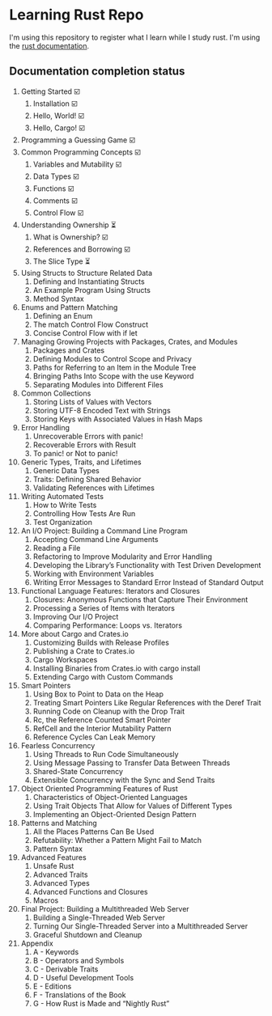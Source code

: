 # Learning Rust Repo

I'm using this repository to register what I learn while I study rust.
I'm using the [rust documentation](https://doc.rust-lang.org/book/title-page.html).

## Documentation completion status

1. Getting Started :ballot_box_with_check:
    1. Installation :ballot_box_with_check:
    2. Hello, World! :ballot_box_with_check:
    3. Hello, Cargo! :ballot_box_with_check:
2. Programming a Guessing Game :ballot_box_with_check:
3. Common Programming Concepts :ballot_box_with_check:
    1. Variables and Mutability :ballot_box_with_check:
    2. Data Types :ballot_box_with_check:
    3. Functions :ballot_box_with_check:
    4. Comments :ballot_box_with_check:
    5. Control Flow :ballot_box_with_check:
4. Understanding Ownership :hourglass_flowing_sand:
    1. What is Ownership? :ballot_box_with_check:
    2. References and Borrowing :ballot_box_with_check:
    3. The Slice Type :hourglass_flowing_sand:
5. Using Structs to Structure Related Data
    1. Defining and Instantiating Structs
    2. An Example Program Using Structs
    3. Method Syntax
6. Enums and Pattern Matching
    1. Defining an Enum
    2. The match Control Flow Construct
    3. Concise Control Flow with if let
7. Managing Growing Projects with Packages, Crates, and Modules
    1. Packages and Crates
    2. Defining Modules to Control Scope and Privacy
    3. Paths for Referring to an Item in the Module Tree
    4. Bringing Paths Into Scope with the use Keyword
    5. Separating Modules into Different Files
8. Common Collections
    1. Storing Lists of Values with Vectors
    2. Storing UTF-8 Encoded Text with Strings
    3. Storing Keys with Associated Values in Hash Maps
9. Error Handling
    1. Unrecoverable Errors with panic!
    2. Recoverable Errors with Result
    3. To panic! or Not to panic!
10. Generic Types, Traits, and Lifetimes
    1. Generic Data Types
    2. Traits: Defining Shared Behavior
    3. Validating References with Lifetimes
11. Writing Automated Tests
    1. How to Write Tests
    2. Controlling How Tests Are Run
    3. Test Organization
12. An I/O Project: Building a Command Line Program
    1. Accepting Command Line Arguments
    2. Reading a File
    3. Refactoring to Improve Modularity and Error Handling
    4. Developing the Library’s Functionality with Test Driven Development
    5. Working with Environment Variables
    6. Writing Error Messages to Standard Error Instead of Standard Output
13. Functional Language Features: Iterators and Closures
    1. Closures: Anonymous Functions that Capture Their Environment
    2. Processing a Series of Items with Iterators
    3. Improving Our I/O Project
    4. Comparing Performance: Loops vs. Iterators
14. More about Cargo and Crates.io
    1. Customizing Builds with Release Profiles
    2. Publishing a Crate to Crates.io
    3. Cargo Workspaces
    4. Installing Binaries from Crates.io with cargo install
    5. Extending Cargo with Custom Commands
15. Smart Pointers
    1. Using Box<T> to Point to Data on the Heap
    2. Treating Smart Pointers Like Regular References with the Deref Trait
    3. Running Code on Cleanup with the Drop Trait
    4. Rc<T>, the Reference Counted Smart Pointer
    5. RefCell<T> and the Interior Mutability Pattern
    6. Reference Cycles Can Leak Memory
16. Fearless Concurrency
    1. Using Threads to Run Code Simultaneously
    2. Using Message Passing to Transfer Data Between Threads
    3. Shared-State Concurrency
    4. Extensible Concurrency with the Sync and Send Traits
17. Object Oriented Programming Features of Rust
    1. Characteristics of Object-Oriented Languages
    2. Using Trait Objects That Allow for Values of Different Types
    3. Implementing an Object-Oriented Design Pattern
18. Patterns and Matching
    1. All the Places Patterns Can Be Used
    2. Refutability: Whether a Pattern Might Fail to Match
    3. Pattern Syntax
19. Advanced Features
    1. Unsafe Rust
    2. Advanced Traits
    3. Advanced Types
    4. Advanced Functions and Closures
    5. Macros
20. Final Project: Building a Multithreaded Web Server
    1. Building a Single-Threaded Web Server
    2. Turning Our Single-Threaded Server into a Multithreaded Server
    3. Graceful Shutdown and Cleanup
21. Appendix
    1. A - Keywords
    2. B - Operators and Symbols
    3. C - Derivable Traits
    4. D - Useful Development Tools
    5. E - Editions
    6. F - Translations of the Book
    7. G - How Rust is Made and “Nightly Rust”